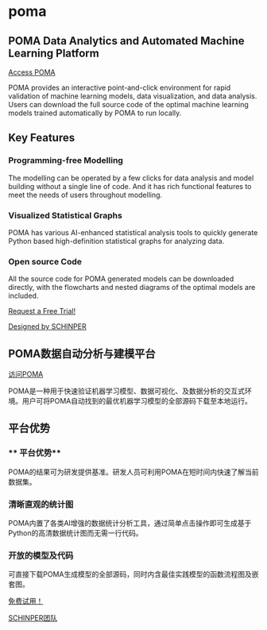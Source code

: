 # poma

## POMA Data Analytics and Automated Machine Learning Platform

[Access POMA](https://sinoaus.shop/)

POMA provides an interactive point-and-click environment for rapid validation of machine learning models, data visualization, and data analysis. Users can download the full source code of the optimal machine learning models trained automatically by POMA to run locally.



## **Key Features**



### **Programming-free Modelling**

The modelling can be operated by a few clicks for data analysis and model building without a single line of code. And it has rich functional features to meet the needs of users throughout modelling.

### **Visualized Statistical Graphs**

POMA has various AI-enhanced statistical analysis tools to quickly generate Python based high-definition statistical graphs for analyzing data.

### **Open source Code**

All the source code for POMA generated models can be downloaded directly, with the flowcharts and nested diagrams of the optimal models are included.

[Request a Free Trial!](https://sinoaus.shop/)

[Designed by SCHINPER]( https://sinoaus.net/)


## POMA数据自动分析与建模平台

[访问POMA](https://sinoaus.shop/)

POMA是一种用于快速验证机器学习模型、数据可视化、及数据分析的交互式环境。用户可将POMA自动找到的最优机器学习模型的全部源码下载至本地运行。


## **平台优势**

### ** 平台优势**

POMA的结果可为研发提供基准。研发人员可利用POMA在短时间内快速了解当前数据集。

### **清晰直观的统计图**

POMA内置了各类AI增强的数据统计分析工具，通过简单点击操作即可生成基于Python的高清数据统计图而无需一行代码。

### **开放的模型及代码**

可直接下载POMA生成模型的全部源码，同时内含最佳实践模型的函数流程图及嵌套图。

[免费试用！](https://sinoaus.shop/)

[SCHINPER团队]( https://sinoaus.net/)